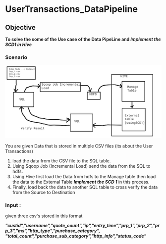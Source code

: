 # UserTransactions_DataPipeline
<h2>Objective</h2>

<b>To solve the some of the Use case of the Data PipeLine and <i>Implement the SCD1 in Hive</i> </b>

<h3><b>Scenario</b></h3>

<img src="https://github.com/melwinmpk/UserTransactions_DataPipeline/blob/main/img/autodraw%201_2_2022.png?raw=true">

<p>You are given Data that is stored in multiple CSV files (its about the User Transactions)</p>
<ol>
    <li>load the data from the CSV file to the SQL table.</li>
    <li>Using Sqoop Job (Incremental Load) send the data from the SQL to hdfs.</li>
    <li>Using Hive first load the Data from hdfs to the Manage table then load the data to the External Table 
        <b><i>Implement the SCD 1</i></b> in this process. </li>
    <li>Finally, load back the data to another SQL table to cross verify the data from the Source to Destination</li>
</ol>

<h3><b>Input :</b></h3>
<p>given three csv's stored in this format</p>


<p>
<i><b>"custid","username","quote_count","ip","entry_time","prp_1","prp_2","prp_3","ms","http_type","purchase_category",</i></b>
<b><i>"total_count","purchase_sub_category","http_info","status_code"</b></i>
</p>

